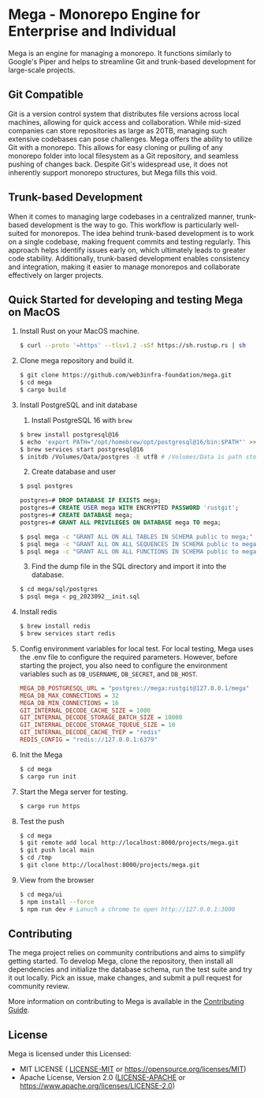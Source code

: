 # Mega - Monorepo Engine for Enterprise and Individual

Mega is an engine for managing a monorepo. It functions similarly to Google's Piper and helps to streamline Git and trunk-based development for large-scale projects.

## Git Compatible

Git is a version control system that distributes file versions across local machines, allowing for quick access and collaboration. While mid-sized companies can store repositories as large as 20TB, managing such extensive codebases can pose challenges. Mega offers the ability to utilize Git with a monorepo. This allows for easy cloning or pulling of any monorepo folder into local filesystem as a Git repository, and seamless pushing of changes back. Despite Git's widespread use, it does not inherently support monorepo structures, but Mega fills this void.

## Trunk-based Development

When it comes to managing large codebases in a centralized manner, trunk-based development is the way to go. This workflow is particularly well-suited for monorepos. The idea behind trunk-based development is to work on a single codebase, making frequent commits and testing regularly. This approach helps identify issues early on, which ultimately leads to greater code stability. Additionally, trunk-based development enables consistency and integration, making it easier to manage monorepos and collaborate effectively on larger projects.

## Quick Started for developing and testing Mega on MacOS

1. Install Rust on your MacOS machine.
   ```bash
   $ curl --proto '=https' --tlsv1.2 -sSf https://sh.rustup.rs | sh
   ```
2. Clone mega repository and build it.
   ```bash
   $ git clone https://github.com/web3infra-foundation/mega.git
   $ cd mega
   $ cargo build
   ```
3. Install PostgreSQL and init database
   1.  Install PostgreSQL 16 with `brew`
   ```bash
   $ brew install postgresql@16
   $ echo 'export PATH="/opt/homebrew/opt/postgresql@16/bin:$PATH"' >> ~/.zshrc
   $ brew services start postgresql@16
   $ initdb /Volumes/Data/postgres -E utf8 # /Volumes/Data is path store data
   ```
   2.  Create database and user
   ```bash
   $ psql postgres
   ```

   ```sql
   postgres=# DROP DATABASE IF EXISTS mega;
   postgres=# CREATE USER mega WITH ENCRYPTED PASSWORD 'rustgit';
   postgres=# CREATE DATABASE mega;
   postgres=# GRANT ALL PRIVILEGES ON DATABASE mega TO mega;
   ```

   ```bash
   $ psql mega -c "GRANT ALL ON ALL TABLES IN SCHEMA public to mega;"
   $ psql mega -c "GRANT ALL ON ALL SEQUENCES IN SCHEMA public to mega;"
   $ psql mega -c "GRANT ALL ON ALL FUNCTIONS IN SCHEMA public to mega;"
   ```
   3.  Find the dump file in the SQL directory and import it into the database.
   ```bash
   $ cd mega/sql/postgres
   $ psql mega < pg_2023092__init.sql
   ```
4. Install redis
   ```bash
   $ brew install redis
   $ brew services start redis
   ```
5. Config environment variables for local test. For local testing, Mega uses the .env file to configure the required parameters. However, before starting the project, you also need to configure the environment variables such as `DB_USERNAME`, `DB_SECRET`, and `DB_HOST`.
   ```ini
   MEGA_DB_POSTGRESQL_URL = "postgres://mega:rustgit@127.0.0.1/mega"
   MEGA_DB_MAX_CONNECTIONS = 32
   MEGA_DB_MIN_CONNECTIONS = 16
   GIT_INTERNAL_DECODE_CACHE_SIZE = 1000
   GIT_INTERNAL_DECODE_STORAGE_BATCH_SIZE = 10000
   GIT_INTERNAL_DECODE_STORAGE_TQUEUE_SIZE = 10
   GIT_INTERNAL_DECODE_CACHE_TYEP = "redis"
   REDIS_CONFIG = "redis://127.0.0.1:6379"
   ```
6. Init the Mega
   ```bash
   $ cd mega
   $ cargo run init
   ```
7. Start the Mega server for testing.
   ```bash
   $ cargo run https
   ```
8. Test the push 
   ```bash
   $ cd mega
   $ git remote add local http://localhost:8000/projects/mega.git
   $ git push local main
   $ cd /tmp
   $ git clone http://localhost:8000/projects/mega.git
   ```
9. View from the browser
   ```bash
   $ cd mega/ui
   $ npm install --force
   $ npm run dev # Lanuch a chrome to open http://127.0.0.1:3000
   ```

## Contributing

The mega project relies on community contributions and aims to simplify getting started. To develop Mega, clone the repository, then install all dependencies and initialize the database schema, run the test suite and try it out locally. Pick an issue, make changes, and submit a pull request for community review.

More information on contributing to Mega is available in the [Contributing Guide](docs/contributing.md).

## License

Mega is licensed under this Licensed:

- MIT LICENSE ( [LICENSE-MIT](LICENSE-MIT) or https://opensource.org/licenses/MIT)
- Apache License, Version 2.0 ([LICENSE-APACHE](LICENSE-APACHE) or https://www.apache.org/licenses/LICENSE-2.0)